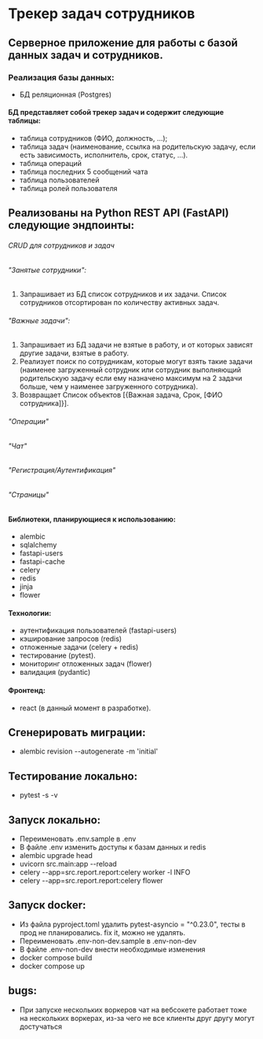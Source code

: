 # Трекер задач сотрудников

## Серверное приложение для работы с базой данных задач и сотрудников. 

### Реализация базы данных:

+ БД реляционная  (Postgres)

#### БД представляет собой трекер задач и содержит следующие таблицы:

+ таблица сотрудников (ФИО, должность, ...);
+ таблица задач (наименование, ссылка на родительскую задачу, если есть зависимость, исполнитель, срок, статус, ...).
+ таблица операций
+ таблица последних 5 сообщений чата
+ таблица пользователей
+ таблица ролей пользователя

## Реализованы на Python REST API (FastAPI) следующие эндпоинты:

###### CRUD для сотрудников и задач

###### "Занятые сотрудники": 
1) Запрашивает из БД список сотрудников и их задачи.
Список сотрудников отсортирован по количеству активных задач.

###### "Важные задачи": 
1) Запрашивает из БД задачи не взятые в работу, и от которых зависят другие задачи, взятые в работу.
2) Реализует поиск по сотрудникам, которые могут взять такие задачи 
(наименее загруженный сотрудник или сотрудник выполняющий родительскую задачу если ему назначено 
максимум на 2 задачи больше, чем у наименее загруженного сотрудника).
3) Возвращает Список объектов [{Важная задача, Срок, [ФИО сотрудника]}].

###### "Операции"
###### "Чат"
###### "Регистрация/Аутентификация"
###### "Страницы" 

#### Библиотеки, планирующиеся к использованию:
+ alembic
+ sqlalchemy
+ fastapi-users
+ fastapi-cache
+ celery
+ redis
+ jinja
+ flower

#### Технологии:
+ аутентификация пользователей (fastapi-users)
+ кэширование запросов (redis)
+ отложенные задачи (celery + redis)
+ тестирование (pytest).
+ мониторинг отложенных задач (flower)
+ валидация (pydantic)

#### Фронтенд:
+ react (в данный момент в разработке).

## Сгенерировать миграции:
+  alembic revision --autogenerate -m 'initial'

## Тестирование локально:
+ pytest -s -v

## Запуск локально:
+ Переименовать .env.sample в .env
+ В файле .env изменить доступы к базам данных и redis
+ alembic upgrade head
+ uvicorn src.main:app --reload
+ celery --app=src.report.report:celery worker -l INFO
+ celery --app=src.report.report:celery flower

## Запуск docker:
+ Из файла pyproject.toml удалить pytest-asyncio = "^0.23.0", тесты в прод не планировались. fix it, можно не удалять.
+ Переименовать .env-non-dev.sample в .env-non-dev
+ В файле .env-non-dev внести необходимые изменения
+ docker compose build
+ docker compose up

## bugs:
+ При запуске нескольких воркеров чат на вебсокете работает тоже на нескольких воркерах, 
из-за чего не все клиенты друг другу могут достучаться